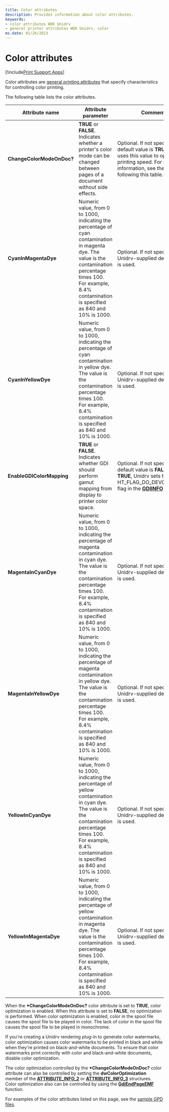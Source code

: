 ```yaml
---
title: Color attributes
description: Provides information about color attributes.
keywords:
- color attributes WDK Unidrv
- general printer attributes WDK Unidrv, color
ms.date: 01/26/2023
---
```


# Color attributes

[!include[Print Support Apps](../includes/print-support-apps.md)]

Color attributes are [general printing attributes](general-printing-attributes.md) that specify characteristics for controlling color printing.

The following table lists the color attributes.

| Attribute name | Attribute parameter | Comments |
|--|--|--|
| **ChangeColorModeOnDoc?** | **TRUE** or **FALSE**. Indicates whether a printer's color mode can be changed between pages of a document without side effects. | Optional. If not specified, the default value is **TRUE**. Unidrv uses this value to optimize printing speed. For more information, see the text following this table. |
| **CyanInMagentaDye** | Numeric value, from 0 to 1000, indicating the percentage of cyan contamination in magenta dye. The value is the contamination percentage times 100. For example, 8.4% contamination is specified as 840 and 10% is 1000. | Optional. If not specified, a Unidrv-supplied default value is used. |
| **CyanInYellowDye** | Numeric value, from 0 to 1000, indicating the percentage of cyan contamination in yellow dye. The value is the contamination percentage times 100. For example, 8.4% contamination is specified as 840 and 10% is 1000. | Optional. If not specified, a Unidrv-supplied default value is used. |
| **EnableGDIColorMapping** | **TRUE** or **FALSE**. Indicates whether GDI should perform gamut mapping from display to printer color space. | Optional. If not specified, the default value is **FALSE**. If **TRUE**, Unidrv sets the HT_FLAG_DO_DEVCLR_XFORM flag in the [**GDIINFO**](/windows/win32/api/winddi/ns-winddi-gdiinfo) structure. |
| **MagentaInCyanDye** | Numeric value, from 0 to 1000, indicating the percentage of magenta contamination in cyan dye. The value is the contamination percentage times 100. For example, 8.4% contamination is specified as 840 and 10% is 1000. | Optional. If not specified, a Unidrv-supplied default value is used. |
| **MagentaInYellowDye** | Numeric value, from 0 to 1000, indicating the percentage of magenta contamination in yellow dye. The value is the contamination percentage times 100. For example, 8.4% contamination is specified as 840 and 10% is 1000. | Optional. If not specified, a Unidrv-supplied default value is used. |
| **YellowInCyanDye** | Numeric value, from 0 to 1000, indicating the percentage of yellow contamination in cyan dye. The value is the contamination percentage times 100. For example, 8.4% contamination is specified as 840 and 10% is 1000. | Optional. If not specified, a Unidrv-supplied default value is used. |
| **YellowInMagentaDye** | Numeric value, from 0 to 1000, indicating the percentage of yellow contamination in magenta dye. The value is the contamination percentage times 100. For example, 8.4% contamination is specified as 840 and 10% is 1000. | Optional. If not specified, a Unidrv-supplied default value is used. |

When the **\*ChangeColorModeOnDoc?** color attribute is set to **TRUE**, color optimization is enabled. When this attribute is set to **FALSE**, no optimization is performed. When color optimization is enabled, color in the spool file causes the spool file to be played in color. The lack of color in the spool file causes the spool file to be played in monochrome.

If you're creating a Unidrv rendering plug-in to generate color watermarks, color optimization causes color watermarks to be printed in black and white when they're printed on black-and-white documents. To ensure that color watermarks print correctly with color and black-and-white documents, disable color optimization.

The color optimization controlled by the **\*ChangeColorModeOnDoc?** color attribute can also be controlled by setting the **dwColorOptimization** member of the [**ATTRIBUTE_INFO_2**](/windows-hardware/drivers/ddi/winddiui/ns-winddiui-_attribute_info_2) or [**ATTRIBUTE_INFO_3**](/windows-hardware/drivers/ddi/winddiui/ns-winddiui-_attribute_info_3) structures. Color optimization also can be controlled by using the [**GdiEndPageEMF**](/windows-hardware/drivers/ddi/winppi/nf-winppi-gdiendpageemf) function.

For examples of the color attributes listed on this page, see the [sample GPD files](sample-gpd-files.md).
